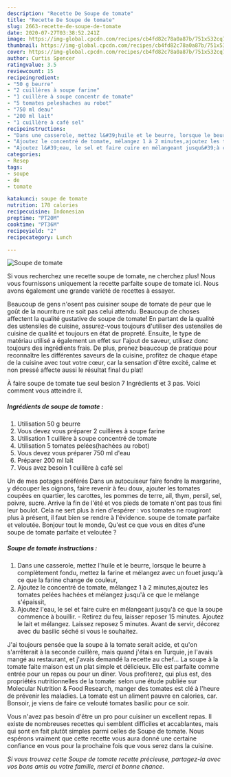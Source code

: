 ```yaml
---
description: "Recette De Soupe de tomate"
title: "Recette De Soupe de tomate"
slug: 2663-recette-de-soupe-de-tomate
date: 2020-07-27T03:38:52.241Z
image: https://img-global.cpcdn.com/recipes/cb4fd82c78a0a87b/751x532cq70/soupe-de-tomate-photo-principale-de-la-recette.jpg
thumbnail: https://img-global.cpcdn.com/recipes/cb4fd82c78a0a87b/751x532cq70/soupe-de-tomate-photo-principale-de-la-recette.jpg
cover: https://img-global.cpcdn.com/recipes/cb4fd82c78a0a87b/751x532cq70/soupe-de-tomate-photo-principale-de-la-recette.jpg
author: Curtis Spencer
ratingvalue: 3.5
reviewcount: 15
recipeingredient:
- "50 g beurre"
- "2 cuillères à soupe farine"
- "1 cuillère à soupe concentr de tomate"
- "5 tomates peleshaches au robot"
- "750 ml deau"
- "200 ml lait"
- "1 cuillère à café sel"
recipeinstructions:
- "Dans une casserole, mettez l&#39;huile et le beurre, lorsque le beurre à complètement fondu, mettez la farine et mélangez avec un fouet jusqu&#39;à ce que la farine change de couleur,"
- "Ajoutez le concentré de tomate, mélangez 1 à 2 minutes,ajoutez les tomates pelées hachées et mélangez jusqu&#39;à ce que le mélange s&#39;épaissit,"
- "Ajoutez l&#39;eau, le sel et faire cuire en mélangeant jusqu&#39;à ce que la soupe commence à bouillir. Retirez du feu, laisser reposer 15 minutes. Ajoutez le lait et mélangez. Laissez reposez 5 minutes. Avant de servir, décorez avec du basilic séché si vous le souhaitez."
categories:
- Resep
tags:
- soupe
- de
- tomate

katakunci: soupe de tomate 
nutrition: 178 calories
recipecuisine: Indonesian
preptime: "PT20M"
cooktime: "PT36M"
recipeyield: "2"
recipecategory: Lunch

---
```



![Soupe de tomate](https://img-global.cpcdn.com/recipes/cb4fd82c78a0a87b/751x532cq70/soupe-de-tomate-photo-principale-de-la-recette.jpg)

Si vous recherchez une recette soupe de tomate, ne cherchez plus! Nous vous fournissons uniquement la recette parfaite soupe de tomate ici. Nous avons également une grande variété de recettes à essayer.

Beaucoup de gens n'osent pas cuisiner soupe de tomate de peur que le goût de la nourriture ne soit pas celui attendu. Beaucoup de choses affectent la qualité gustative de soupe de tomate! En partant de la qualité des ustensiles de cuisine, assurez-vous toujours d'utiliser des ustensiles de cuisine de qualité et toujours en état de propreté. Ensuite, le type de matériau utilisé a également un effet sur l'ajout de saveur, utilisez donc toujours des ingrédients frais. De plus, prenez beaucoup de pratique pour reconnaître les différentes saveurs de la cuisine, profitez de chaque étape de la cuisine avec tout votre cœur, car la sensation d'être excité, calme et non pressé affecte aussi le résultat final du plat!

<!--inarticleads1-->

À faire soupe de tomate tue seul besion 7 Ingrédients et 3 pas. Voici comment vous atteindre il.

##### Ingrédients de soupe de tomate :

1. Utilisation 50 g beurre
1. Vous devez vous préparer 2 cuillères à soupe farine
1. Utilisation 1 cuillère à soupe concentré de tomate
1. Utilisation 5 tomates pelées(hachées au robot)
1. Vous devez vous préparer 750 ml d&#39;eau
1. Préparer 200 ml lait
1. Vous avez besoin 1 cuillère à café sel


Un de mes potages préférés Dans un autocuiseur faire fondre la margarine, y découper les oignons, faire revenir à feu doux, ajouter les tomates coupées en quartier, les carottes, les pommes de terre, ail, thym, persil, sel, poivre, sucre. Arrive la fin de l&#39;été et vos pieds de tomate n&#39;ont pas tous fini leur boulot. Cela ne sert plus à rien d&#39;espérer : vos tomates ne rougiront plus à présent, il faut bien se rendre à l&#39;évidence. soupe de tomate parfaite et veloutée. Bonjour tout le monde, Qu&#39;est ce que vous en dites d&#39;une soupe de tomate parfaite et veloutée ? 

<!--inarticleads2-->

##### Soupe de tomate instructions :

1. Dans une casserole, mettez l&#39;huile et le beurre, lorsque le beurre à complètement fondu, mettez la farine et mélangez avec un fouet jusqu&#39;à ce que la farine change de couleur,
1. Ajoutez le concentré de tomate, mélangez 1 à 2 minutes,ajoutez les tomates pelées hachées et mélangez jusqu&#39;à ce que le mélange s&#39;épaissit,
1. Ajoutez l&#39;eau, le sel et faire cuire en mélangeant jusqu&#39;à ce que la soupe commence à bouillir. - Retirez du feu, laisser reposer 15 minutes. Ajoutez le lait et mélangez. Laissez reposez 5 minutes. Avant de servir, décorez avec du basilic séché si vous le souhaitez.


J&#39;ai toujours pensée que la soupe à la tomate serait acide, et qu&#39;on s&#39;arrêterait à la seconde cuillère, mais quand j&#39;étais en Turquie, je l&#39;avais mangé au restaurant, et j&#39;avais demandé la recette au chef… La soupe à la tomate faite maison est un plat simple et délicieux. Elle est parfaite comme entrée pour un repas ou pour un dîner. Vous profiterez, qui plus est, des propriétés nutritionnelles de la tomate: selon une étude publiée sur Molecular Nutrition &amp; Food Research, manger des tomates est clé à l&#39;heure de prévenir les maladies. La tomate est un aliment pauvre en calories, car. Bonsoir, je viens de faire ce velouté tomates basilic pour ce soir. 

<!--inarticleads1-->

<p>
Vous n'avez pas besoin d'être un pro pour cuisiner un excellent repas. Il existe de nombreuses recettes qui semblent difficiles et accablantes, mais qui sont en fait plutôt simples parmi celles de Soupe de tomate. Nous espérons vraiment que cette recette vous aura donné une certaine confiance en vous pour la prochaine fois que vous serez dans la cuisine.
</p>

<p>
<i>Si vous trouvez cette Soupe de tomate recette précieuse, partagez-la avec vos bons amis ou votre famille, merci et bonne chance.</i>
</p>
